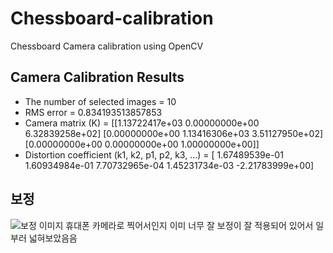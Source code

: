 # Chessboard-calibration
Chessboard Camera calibration using OpenCV

## Camera Calibration Results
* The number of selected images = 10
* RMS error = 0.834193513857853
* Camera matrix (K) =
[[1.13722417e+03 0.00000000e+00 6.32839258e+02]
 [0.00000000e+00 1.13416306e+03 3.51127950e+02]
 [0.00000000e+00 0.00000000e+00 1.00000000e+00]]
* Distortion coefficient (k1, k2, p1, p2, k3, ...) = [ 1.67489539e-01  1.60934984e-01  7.70732965e-04  1.45231734e-03
 -2.21783999e+00]

 ## 보정
 ![보정 이미지](./sample.png)
휴대폰 카메라로 찍어서인지 이미 너무 잘 보정이 잘 적용되어 있어서 일부러 넓혀보았음음